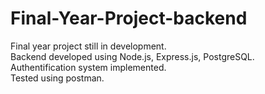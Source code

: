 # Final-Year-Project-backend
Final year project still in development.<br/>
Backend developed using Node.js, Express.js, PostgreSQL.<br/>
Authentification system implemented.<br/>
Tested using postman.<br/>
